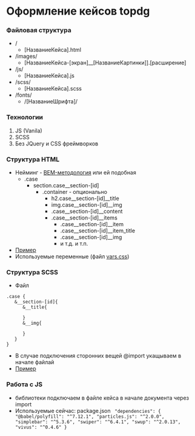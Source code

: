 # Оформление кейсов topdg

### Файловая структура

*  /
   *  [НазваниеКейса].html
*  /images/
   *  [НазваниеКейса-[экран]__[НазваниеКартинки]].[расширение]
*  /js/
   *  [НазваниеКейса].js
*  /scss/
   *  [НазваниеКейса].scss
*  /fonts/
   *  /[НазваниеШрифта]/

### Технологии

1. JS (Vanila)
2. SCSS
3. Без JQuery и CSS фреймворков

### Структура HTML

* Нейминг - [BEM-методология](https://ru.bem.info/) или ей подобная
  * .case
    * section.case__section-[id]
      * .container - опционально
        * h2.case__section-[id]__title
        * img.case__section-[id]__img
        * .case__section-[id]__content
        * .case__section-[id]__items
          * .case__section-[id]__item
          * .case__section-[id]__item_title
          * .case__section-[id]__img
          * и т.д. и т.п.
* [Пример](./jarina.html)
* Используемые переменные (файл [vars.css](./scss/vars.scss))

### Структура SCSS
* Файл
```
.case {
   &__section-[id]{
      &__title{

      }
      &__img{

      }
   }   
}
```
* В случае подключения сторонних вещей @import укащываем в начале файлай 
* [Пример](./scss/jarina.scss)

### Работа с JS
* библиотеки подключаем в файле кейса в начале документа через import
* Используемые сейчас: package.json 
` 
"dependencies": {
   "@babel/polyfill": "^7.12.1",
   "particles.js": "^2.0.0",
   "simplebar": "^5.3.6",
   "swiper": "^6.4.1",
   "swup": "^2.0.13",
   "vivus": "^0.4.6"
} 
`